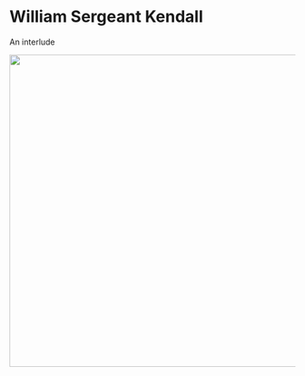 # William Sergeant Kendall

An interlude

<img src="pix/an_interlude.jpg" style="width:550px; height: auto;">
